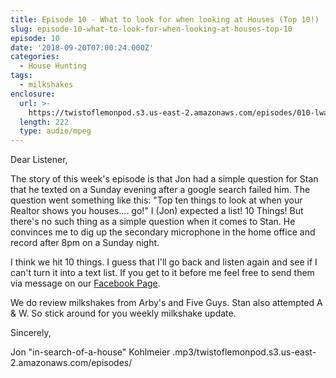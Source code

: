 ```yaml
---
title: Episode 10 - What to look for when looking at Houses (Top 10!)
slug: episode-10-what-to-look-for-when-looking-at-houses-top-10
episode: 10
date: '2018-09-20T07:00:24.000Z'
categories:
  - House Hunting
tags:
  - milkshakes
enclosure:
  url: >-
    https://twistoflemonpod.s3.us-east-2.amazonaws.com/episodes/010-lwatol-20180919.mp3 
  length: 222
  type: audio/mpeg
---
```


Dear Listener,

The story of this week's episode is that Jon had a simple question for Stan that he texted on a Sunday evening after a google search failed him. The question went something like this: "Top ten things to look at when your Realtor shows you houses.... go!" I (Jon) expected a list! 10 Things! But there's no such thing as a simple question when it comes to Stan. He convinces me to dig up the secondary microphone in the home office and record after 8pm on a Sunday night.

I think we hit 10 things. I guess that I'll go back and listen again and see if I can't turn it into a text list. If you get to it before me feel free to send them via message on our [Facebook Page](https://facebook.com/twistoflemonpod).

We do review milkshakes from Arby's and Five Guys. Stan also attempted A & W. So stick around for you weekly milkshake update.

Sincerely,

Jon "in-search-of-a-house" Kohlmeier
.mp3/twistoflemonpod.s3.us-east-2.amazonaws.com/episodes/
